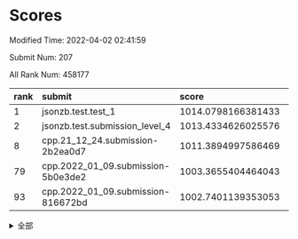 # Scores

Modified Time: 2022-04-02 02:41:59

Submit Num: 207

All Rank Num: 458177

| rank |               submit               |       score        |       sigma        | pk_num |
| :--- | :--------------------------------- | :----------------- | :----------------- | :----- |
| 1    | jsonzb.test.test_1                 | 1014.0798166381433 | 0.840175390327302  | 8849   |
| 2    | jsonzb.test.submission_level_4     | 1013.4334626025576 | 0.8286268009481824 | 8852   |
| 8    | cpp.21_12_24.submission-2b2ea0d7   | 1011.3894997586469 | 0.7862703545256942 | 8854   |
| 79   | cpp.2022_01_09.submission-5b0e3de2 | 1003.3655404464043 | 0.7170324663359506 | 8856   |
| 93   | cpp.2022_01_09.submission-816672bd | 1002.7401139353053 | 0.7259939824405981 | 8852   |


<details>
<summary>全部</summary>

| rank |                 submit                 |       score        |       sigma        | pk_num |
| :--- | :------------------------------------- | :----------------- | :----------------- | :----- |
| 1    | jsonzb.test.test_1                     | 1014.0798166381433 | 0.840175390327302  | 8849   |
| 2    | jsonzb.test.submission_level_4         | 1013.4334626025576 | 0.8286268009481824 | 8852   |
| 3    | gobigger.level_3.submission_level_3_16 | 1012.0414597471605 | 0.7902171666218919 | 8855   |
| 4    | gobigger.level_3.submission_level_3_9  | 1011.7231920400928 | 0.7868852475478888 | 8850   |
| 5    | gobigger.level_3.submission_level_3_26 | 1011.6181850842632 | 0.7985007898134091 | 8856   |
| 6    | gobigger.level_3.submission_level_3_13 | 1011.5147330287157 | 0.7596732073845793 | 8849   |
| 7    | gobigger.level_3.submission_level_3_18 | 1011.4937098211183 | 0.7455604828987109 | 8853   |
| 8    | cpp.21_12_24.submission-2b2ea0d7       | 1011.3894997586469 | 0.7862703545256942 | 8854   |
| 9    | gobigger.level_3.submission_level_3_39 | 1011.3519682272239 | 0.7644739584191635 | 8853   |
| 10   | gobigger.level_3.submission_level_3_31 | 1011.2072538407905 | 0.7936162215281334 | 8861   |
| 11   | gobigger.level_3.submission_level_3_48 | 1011.082482466354  | 0.7636249175880724 | 8856   |
| 12   | gobigger.level_3.submission_level_3_7  | 1010.9651543609192 | 0.7821541736507921 | 8857   |
| 13   | gobigger.level_3.submission_level_3_45 | 1010.9369317563339 | 0.7482831134212862 | 8860   |
| 14   | gobigger.level_3.submission_level_3_8  | 1010.8539839205209 | 0.7760651061075465 | 8852   |
| 15   | gobigger.level_3.submission_level_3_20 | 1010.850101657328  | 0.7649542326814307 | 8854   |
| 16   | gobigger.level_3.submission_level_3_28 | 1010.8251656838955 | 0.7614589232856227 | 8853   |
| 17   | gobigger.level_3.submission_level_3_34 | 1010.779483244525  | 0.7517281458812007 | 8855   |
| 18   | gobigger.level_3.submission_level_3_10 | 1010.7427596625982 | 0.7510513951462005 | 8858   |
| 19   | gobigger.level_3.submission_level_3_25 | 1010.572175223448  | 0.7418532224566212 | 8853   |
| 20   | gobigger.level_3.submission_level_3_37 | 1010.5395344874594 | 0.7774256531822562 | 8855   |
| 21   | gobigger.level_3.submission_level_3_19 | 1010.4912990127253 | 0.7446183040412253 | 8854   |
| 22   | gobigger.level_3.submission_level_3_0  | 1010.4264578641043 | 0.7728841772500734 | 8849   |
| 23   | gobigger.level_3.submission_level_3_49 | 1010.4049203006209 | 0.7819488281324843 | 8854   |
| 24   | gobigger.level_3.submission_level_3_15 | 1010.3522775684844 | 0.7644903369419417 | 8858   |
| 25   | gobigger.level_3.submission_level_3_14 | 1010.2795205968632 | 0.7552158808081358 | 8862   |
| 26   | gobigger.level_3.submission_level_3_35 | 1010.2591563524977 | 0.7517602568470164 | 8850   |
| 27   | gobigger.level_3.submission_level_3_46 | 1010.1625676012349 | 0.7537737121872548 | 8845   |
| 28   | gobigger.level_3.submission_level_3_6  | 1009.9759818935742 | 0.7418130421365365 | 8857   |
| 29   | gobigger.level_3.submission_level_3_36 | 1009.9491348938924 | 0.754172562974926  | 8852   |
| 30   | gobigger.level_3.submission_level_3_2  | 1009.9417324898136 | 0.7430069462639256 | 8860   |
| 31   | gobigger.level_3.submission_level_3_3  | 1009.9219063522444 | 0.7475615019862837 | 8855   |
| 32   | gobigger.level_3.submission_level_3_38 | 1009.8945769097052 | 0.7577641571391457 | 8849   |
| 33   | gobigger.level_3.submission_level_3_1  | 1009.8671007964391 | 0.7769314818244326 | 8861   |
| 34   | gobigger.level_3.submission_level_3_40 | 1009.8440053430904 | 0.7334182408944622 | 8852   |
| 35   | gobigger.level_3.submission_level_3_47 | 1009.6969560802704 | 0.7730427133200595 | 8861   |
| 36   | gobigger.level_3.submission_level_3_42 | 1009.6768522928922 | 0.7625678602160597 | 8856   |
| 37   | gobigger.level_3.submission_level_3_41 | 1009.6519219373964 | 0.7532880838009248 | 8855   |
| 38   | gobigger.level_3.submission_level_3_27 | 1009.6235229291267 | 0.7583698782528158 | 8860   |
| 39   | gobigger.level_3.submission_level_3_4  | 1009.5879057956122 | 0.7432681078138345 | 8855   |
| 40   | gobigger.level_3.submission_level_3_24 | 1009.5831064082271 | 0.7397404990106747 | 8849   |
| 41   | gobigger.level_3.submission_level_3_23 | 1009.566850135217  | 0.7349007804455482 | 8855   |
| 42   | gobigger.level_3.submission_level_3_11 | 1009.5032572589727 | 0.7462093363486868 | 8857   |
| 43   | gobigger.level_3.submission_level_3_29 | 1009.4364388782126 | 0.7414247576035303 | 8856   |
| 44   | gobigger.level_3.submission_level_3_12 | 1009.2609396484728 | 0.7475515259593538 | 8852   |
| 45   | gobigger.level_3.submission_level_3_30 | 1009.1317577569268 | 0.7283747882796376 | 8853   |
| 46   | gobigger.level_3.submission_level_3_5  | 1009.1183786481229 | 0.7527582113897073 | 8850   |
| 47   | gobigger.level_3.submission_level_3_43 | 1008.8885735312859 | 0.7366215493599804 | 8855   |
| 48   | gobigger.level_3.submission_level_3_21 | 1008.8586872968189 | 0.7545067979551704 | 8857   |
| 49   | gobigger.level_3.submission_level_3_32 | 1008.8495378102996 | 0.7495992861246773 | 8855   |
| 50   | gobigger.level_3.submission_level_3_44 | 1008.8489191991831 | 0.754785696018674  | 8853   |
| 51   | gobigger.level_3.submission_level_3_33 | 1008.791999998484  | 0.7466372163255447 | 8852   |
| 52   | gobigger.level_3.submission_level_3_22 | 1008.2502215147294 | 0.7374407531252797 | 8855   |
| 53   | gobigger.level_3.submission_level_3_17 | 1007.9182643637289 | 0.7344484313704938 | 8853   |
| 54   | gobigger.level_1.submission_level_1_37 | 1004.5932071019989 | 0.7291277816568762 | 8854   |
| 55   | gobigger.level_1.submission_level_1_36 | 1004.4667099981008 | 0.7291040631203851 | 8852   |
| 56   | gobigger.level_1.submission_level_1_28 | 1004.4181945051156 | 0.7204417378440442 | 8857   |
| 57   | gobigger.level_1.submission_level_1_40 | 1004.2677899673115 | 0.7233609392208796 | 8854   |
| 58   | gobigger.level_1.submission_level_1_30 | 1004.1909846365326 | 0.7176854628144278 | 8856   |
| 59   | gobigger.level_1.submission_level_1_44 | 1004.1271568272165 | 0.7206425867180997 | 8855   |
| 60   | gobigger.level_1.submission_level_1_34 | 1004.0806976405519 | 0.7247461565213641 | 8855   |
| 61   | gobigger.level_1.submission_level_1_20 | 1004.0686300464096 | 0.7140776493052404 | 8856   |
| 62   | gobigger.level_1.submission_level_1_46 | 1004.0488743838373 | 0.7111521482085102 | 8852   |
| 63   | gobigger.level_1.submission_level_1_0  | 1004.0070989090117 | 0.7388961696774418 | 8852   |
| 64   | gobigger.level_1.submission_level_1_35 | 1003.9779087920439 | 0.7193650860928185 | 8856   |
| 65   | gobigger.level_1.submission_level_1_11 | 1003.9248217433922 | 0.7268753236128793 | 8855   |
| 66   | gobigger.level_1.submission_level_1_32 | 1003.9222151950706 | 0.7174082957593526 | 8851   |
| 67   | gobigger.level_1.submission_level_1_38 | 1003.8529621570862 | 0.721029859832106  | 8856   |
| 68   | gobigger.level_1.submission_level_1_43 | 1003.8408160532138 | 0.730212365384822  | 8851   |
| 69   | gobigger.level_1.submission_level_1_9  | 1003.8343852994213 | 0.7143873970851854 | 8856   |
| 70   | gobigger.level_1.submission_level_1_18 | 1003.6564320017351 | 0.7147466229357866 | 8849   |
| 71   | gobigger.level_1.submission_level_1_25 | 1003.6482973734578 | 0.733145520675084  | 8849   |
| 72   | gobigger.level_1.submission_level_1_31 | 1003.5885443268998 | 0.7121226627403368 | 8851   |
| 73   | gobigger.level_1.submission_level_1_22 | 1003.5514818673213 | 0.7098724617071173 | 8850   |
| 74   | gobigger.level_1.submission_level_1_21 | 1003.5403151809692 | 0.7220312067353016 | 8853   |
| 75   | gobigger.level_1.submission_level_1_49 | 1003.5226396352555 | 0.7186937418420707 | 8858   |
| 76   | gobigger.level_1.submission_level_1_24 | 1003.4557247733811 | 0.7245098118987292 | 8853   |
| 77   | gobigger.level_1.submission_level_1_17 | 1003.4533355961316 | 0.7241128089638962 | 8853   |
| 78   | gobigger.level_1.submission_level_1_23 | 1003.4350341870412 | 0.7138668619047102 | 8852   |
| 79   | cpp.2022_01_09.submission-5b0e3de2     | 1003.3655404464043 | 0.7170324663359506 | 8856   |
| 80   | gobigger.level_1.submission_level_1_19 | 1003.3652214381354 | 0.7137858604648465 | 8845   |
| 81   | gobigger.level_1.submission_level_1_41 | 1003.3306563153064 | 0.7109280063254584 | 8860   |
| 82   | gobigger.level_1.submission_level_1_10 | 1003.3118956018224 | 0.719426115776048  | 8849   |
| 83   | gobigger.level_1.submission_level_1_47 | 1003.1897768069015 | 0.7220469874157822 | 8849   |
| 84   | gobigger.level_1.submission_level_1_13 | 1003.1710198667633 | 0.7156077294296378 | 8855   |
| 85   | gobigger.level_1.submission_level_1_26 | 1003.139379325196  | 0.7212629892960598 | 8858   |
| 86   | gobigger.level_1.submission_level_1_27 | 1003.0679240491083 | 0.7129557354921544 | 8853   |
| 87   | gobigger.level_1.submission_level_1_48 | 1003.0541975369243 | 0.7170871319503674 | 8849   |
| 88   | gobigger.level_1.submission_level_1_7  | 1003.0461911951519 | 0.7228287014168178 | 8858   |
| 89   | gobigger.level_1.submission_level_1_39 | 1002.9783417313778 | 0.7204316791613925 | 8855   |
| 90   | gobigger.level_1.submission_level_1_2  | 1002.8694210967429 | 0.7070285262637317 | 8856   |
| 91   | gobigger.level_1.submission_level_1_6  | 1002.8278737261953 | 0.716322910491413  | 8855   |
| 92   | gobigger.level_1.submission_level_1_5  | 1002.8157296818873 | 0.7180436066063539 | 8855   |
| 93   | cpp.2022_01_09.submission-816672bd     | 1002.7401139353053 | 0.7259939824405981 | 8852   |
| 94   | gobigger.level_1.submission_level_1_1  | 1002.6716457304162 | 0.7128804475331266 | 8851   |
| 95   | gobigger.level_1.submission_level_1_29 | 1002.6355699302928 | 0.7242763923329187 | 8858   |
| 96   | gobigger.level_1.submission_level_1_14 | 1002.5952327841096 | 0.7188390258449149 | 8855   |
| 97   | gobigger.level_1.submission_level_1_15 | 1002.5616321328812 | 0.7157831578905763 | 8850   |
| 98   | gobigger.level_1.submission_level_1_45 | 1002.4814993702585 | 0.7042411125034755 | 8856   |
| 99   | gobigger.level_1.submission_level_1_3  | 1002.3749145651841 | 0.720378671160073  | 8852   |
| 100  | gobigger.level_1.submission_level_1_33 | 1002.3673426300885 | 0.7072618421823039 | 8850   |
| 101  | gobigger.level_1.submission_level_1_12 | 1002.3157683950984 | 0.7290051003327116 | 8853   |
| 102  | gobigger.level_1.submission_level_1_4  | 1002.2557253342585 | 0.7074144445547892 | 8856   |
| 103  | gobigger.level_1.submission_level_1_42 | 1002.2358840079008 | 0.7140079965831214 | 8852   |
| 104  | gobigger.level_1.submission_level_1_16 | 1002.0048719298891 | 0.713840524180671  | 8851   |
| 105  | gobigger.level_1.submission_level_1_8  | 1001.8022019369001 | 0.7109345673832275 | 8851   |
| 106  | gobigger.random.submission_random_38   | 997.582876222385   | 0.6954021669913052 | 8853   |
| 107  | gobigger.random.submission_random_42   | 997.0354869042988  | 0.6985359470257683 | 8853   |
| 108  | gobigger.random.submission_random_31   | 997.0222135736941  | 0.7006886906735171 | 8856   |
| 109  | gobigger.random.submission_random_8    | 996.989318438253   | 0.7046873367050156 | 8855   |
| 110  | gobigger.random.submission_random_11   | 996.9647672694434  | 0.6989854559330964 | 8853   |
| 111  | gobigger.random.submission_random_26   | 996.9366221124552  | 0.7168861794180819 | 8854   |
| 112  | gobigger.random.submission_random_9    | 996.9153737660863  | 0.713454488838399  | 8856   |
| 113  | gobigger.random.submission_random_18   | 996.6521833842997  | 0.7106068545278476 | 8855   |
| 114  | gobigger.random.submission_random_6    | 996.5332456689423  | 0.7209403525478031 | 8855   |
| 115  | gobigger.random.submission_random_16   | 996.529377877196   | 0.7077990749342716 | 8857   |
| 116  | gobigger.random.submission_random_4    | 996.5229545185781  | 0.7105561180617214 | 8851   |
| 117  | gobigger.random.submission_random_35   | 996.4958355226521  | 0.7101108656486605 | 8853   |
| 118  | gobigger.random.submission_random_25   | 996.446320488571   | 0.7159798053072505 | 8854   |
| 119  | gobigger.random.submission_random_2    | 996.4444701075515  | 0.6975981910958258 | 8858   |
| 120  | gobigger.random.submission_random_28   | 996.4411701867696  | 0.7153639596411511 | 8851   |
| 121  | gobigger.random.submission_random_30   | 996.4031240163713  | 0.7081610546403966 | 8854   |
| 122  | gobigger.random.submission_random_40   | 996.387762224437   | 0.7114610822398936 | 8857   |
| 123  | gobigger.random.submission_random_48   | 996.3656341983963  | 0.7034229081897428 | 8853   |
| 124  | gobigger.random.submission_random_29   | 996.3016280974123  | 0.7147952247213781 | 8855   |
| 125  | gobigger.random.submission_random_44   | 996.2528558892259  | 0.7209978990142828 | 8847   |
| 126  | gobigger.random.submission_random_32   | 996.1443227815103  | 0.710571907088858  | 8851   |
| 127  | gobigger.random.submission_random_39   | 996.1155312263518  | 0.7092934764239769 | 8847   |
| 128  | gobigger.random.submission_random_49   | 996.1065134106237  | 0.7209896126186927 | 8853   |
| 129  | gobigger.random.submission_random_45   | 996.0477608146163  | 0.7053265848856093 | 8856   |
| 130  | gobigger.random.submission_random_22   | 995.9950862963234  | 0.7143755887483724 | 8849   |
| 131  | gobigger.random.submission_random_47   | 995.9949571989368  | 0.7054799027569931 | 8854   |
| 132  | gobigger.random.submission_random_19   | 995.9719188160514  | 0.7070855732818194 | 8859   |
| 133  | gobigger.random.submission_random_36   | 995.9326443719393  | 0.7088050508348893 | 8853   |
| 134  | gobigger.random.submission_random_46   | 995.9313610165528  | 0.7170239933526542 | 8852   |
| 135  | gobigger.random.submission_random_17   | 995.8922982270342  | 0.7099605735126036 | 8855   |
| 136  | gobigger.random.submission_random_23   | 995.8839505585997  | 0.7201302013366001 | 8853   |
| 137  | gobigger.random.submission_random_27   | 995.8623026789501  | 0.7239965637864287 | 8849   |
| 138  | gobigger.random.submission_random_7    | 995.7959900753301  | 0.7081669429107061 | 8855   |
| 139  | gobigger.random.submission_random_5    | 995.7699875542369  | 0.7153408496858236 | 8855   |
| 140  | gobigger.random.submission_random_15   | 995.7330837177382  | 0.7135598000946968 | 8853   |
| 141  | gobigger.random.submission_random_10   | 995.6159882861457  | 0.7231061257888509 | 8850   |
| 142  | gobigger.random.submission_random_24   | 995.4371253507072  | 0.713840366601691  | 8857   |
| 143  | gobigger.random.submission_random_21   | 995.3577250229677  | 0.7389674383860049 | 8856   |
| 144  | gobigger.random.submission_random_43   | 995.3445244064395  | 0.7108227761903506 | 8853   |
| 145  | gobigger.random.submission_random_20   | 995.2204087226002  | 0.6959772785571413 | 8851   |
| 146  | gobigger.random.submission_random_3    | 995.1493586769232  | 0.7280959046408062 | 8851   |
| 147  | gobigger.random.submission_random_1    | 995.1273498872284  | 0.7245349513363871 | 8863   |
| 148  | gobigger.random.submission_random_33   | 995.1049744268688  | 0.7059726139594407 | 8857   |
| 149  | gobigger.random.submission_random_37   | 995.0991035307679  | 0.7076239809381045 | 8855   |
| 150  | gobigger.random.submission_random_13   | 995.0749820884078  | 0.726869638294167  | 8854   |
| 151  | gobigger.random.submission_random_12   | 995.0717776617677  | 0.7298050127203403 | 8853   |
| 152  | gobigger.random.submission_random_34   | 994.9161518003244  | 0.7227476947932948 | 8853   |
| 153  | gobigger.random.submission_random_41   | 994.8152120695455  | 0.7174819057970613 | 8853   |
| 154  | gobigger.random.submission_random_0    | 994.6852722033899  | 0.7260652393056012 | 8860   |
| 155  | gobigger.random.submission_random_14   | 994.6657102979881  | 0.7060032135701682 | 8854   |
| 156  | gobigger.level_2.submission_level_2_6  | 993.8126184426225  | 0.7399991042410455 | 8849   |
| 157  | gobigger.level_2.submission_level_2_31 | 993.6667382165045  | 0.7130451634288946 | 8854   |
| 158  | gobigger.level_2.submission_level_2_47 | 993.6215371450444  | 0.7359605974185176 | 8851   |
| 159  | gobigger.level_2.submission_level_2_13 | 993.5674289170607  | 0.7314801433992708 | 8850   |
| 160  | gobigger.level_2.submission_level_2_10 | 993.3744852359562  | 0.7477761267525189 | 8852   |
| 161  | gobigger.level_2.submission_level_2_1  | 993.2739443974358  | 0.7320479825600908 | 8854   |
| 162  | gobigger.level_2.submission_level_2_44 | 993.2225536376214  | 0.7323000761676806 | 8851   |
| 163  | gobigger.level_2.submission_level_2_28 | 993.1839610326588  | 0.7339051835435071 | 8859   |
| 164  | gobigger.level_2.submission_level_2_40 | 993.1139574011215  | 0.754746821838772  | 8854   |
| 165  | gobigger.level_2.submission_level_2_32 | 993.1086590695675  | 0.7470830913409854 | 8854   |
| 166  | gobigger.level_2.submission_level_2_27 | 993.0777471055575  | 0.7410653758852909 | 8854   |
| 167  | gobigger.level_2.submission_level_2_36 | 992.6445410733993  | 0.7543839335142278 | 8855   |
| 168  | gobigger.level_2.submission_level_2_35 | 992.4927916920357  | 0.752661968249333  | 8850   |
| 169  | gobigger.level_2.submission_level_2_34 | 992.3560750283174  | 0.7480491796223527 | 8853   |
| 170  | gobigger.level_2.submission_level_2_18 | 992.3326763537601  | 0.7153581041884435 | 8852   |
| 171  | gobigger.level_2.submission_level_2_15 | 992.3190623689972  | 0.7318134028364188 | 8857   |
| 172  | gobigger.level_2.submission_level_2_4  | 992.2976865424282  | 0.7638326976292956 | 8855   |
| 173  | gobigger.level_2.submission_level_2_37 | 992.2687844595639  | 0.7246228702790649 | 8852   |
| 174  | gobigger.level_2.submission_level_2_38 | 992.2465994086836  | 0.7320271192984548 | 8852   |
| 175  | gobigger.level_2.submission_level_2_2  | 992.2198419888725  | 0.7390372041846379 | 8849   |
| 176  | gobigger.level_2.submission_level_2_5  | 992.1764752852763  | 0.7325238915317839 | 8853   |
| 177  | gobigger.level_2.submission_level_2_19 | 992.1720455067396  | 0.7580701469656893 | 8858   |
| 178  | gobigger.level_2.submission_level_2_11 | 992.1611645777576  | 0.7314652309622639 | 8855   |
| 179  | gobigger.level_2.submission_level_2_7  | 992.1504911140377  | 0.7438612132632605 | 8856   |
| 180  | gobigger.level_2.submission_level_2_0  | 992.0982489641397  | 0.7538168944558775 | 8855   |
| 181  | gobigger.level_2.submission_level_2_43 | 992.0948046141821  | 0.7421013961434434 | 8848   |
| 182  | gobigger.level_2.submission_level_2_8  | 992.0783854266491  | 0.726853774688166  | 8851   |
| 183  | gobigger.level_2.submission_level_2_14 | 992.0484444575977  | 0.7659154546254431 | 8848   |
| 184  | gobigger.level_2.submission_level_2_24 | 992.025353005238   | 0.7481771771986451 | 8856   |
| 185  | gobigger.level_2.submission_level_2_21 | 991.9587653124927  | 0.7356836002433003 | 8856   |
| 186  | gobigger.level_2.submission_level_2_46 | 991.8739394076581  | 0.744490757746016  | 8850   |
| 187  | gobigger.level_2.submission_level_2_23 | 991.8617527601717  | 0.7550770752966186 | 8852   |
| 188  | gobigger.level_2.submission_level_2_29 | 991.8293054265466  | 0.7379594985737241 | 8851   |
| 189  | gobigger.level_2.submission_level_2_12 | 991.7840497801393  | 0.7415911341503894 | 8854   |
| 190  | gobigger.level_2.submission_level_2_48 | 991.6580135567514  | 0.7491929250565299 | 8858   |
| 191  | gobigger.level_2.submission_level_2_17 | 991.552557600348   | 0.7536219748901285 | 8853   |
| 192  | gobigger.level_2.submission_level_2_49 | 991.5358499725794  | 0.7458500227017872 | 8851   |
| 193  | gobigger.level_2.submission_level_2_22 | 991.5074481938706  | 0.7494331364918776 | 8858   |
| 194  | gobigger.level_2.submission_level_2_42 | 991.5061941333921  | 0.7533070060240183 | 8856   |
| 195  | gobigger.level_2.submission_level_2_30 | 991.4684727598783  | 0.7386886941528878 | 8851   |
| 196  | gobigger.level_2.submission_level_2_25 | 991.4079664149998  | 0.7363792415877053 | 8848   |
| 197  | gobigger.level_2.submission_level_2_39 | 991.3898862426494  | 0.7501318629332883 | 8850   |
| 198  | gobigger.level_2.submission_level_2_16 | 991.3514199148374  | 0.749313895752289  | 8854   |
| 199  | gobigger.level_2.submission_level_2_20 | 991.3443720743726  | 0.738361244002092  | 8852   |
| 200  | gobigger.level_2.submission_level_2_33 | 991.2501268968683  | 0.7343835104919513 | 8851   |
| 201  | gobigger.level_2.submission_level_2_3  | 991.1260772801255  | 0.733553908257668  | 8854   |
| 202  | gobigger.level_2.submission_level_2_41 | 991.0780210392198  | 0.7329006798734653 | 8853   |
| 203  | gobigger.level_2.submission_level_2_45 | 990.965837790762   | 0.7416786861647983 | 8853   |
| 204  | gobigger.level_2.submission_level_2_9  | 990.7023189542942  | 0.7581973156709333 | 8858   |
| 205  | gobigger.level_2.submission_level_2_26 | 990.5405956997008  | 0.7853251450264771 | 8851   |
| 206  | gobigger.none.submission_none_0        | 975.7635778637613  | 1.4838621904173834 | 8854   |
| 207  | gobigger.none.submission_none_1        | 974.4091346617711  | 1.740458929898207  | 8854   |

</details>